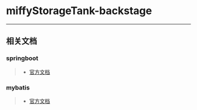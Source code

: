 # miffyStorageTank-backstage
----------------------------
## 相关文档

### springboot
> * [官方文档](http://spring.io/projects/spring-boot)

### mybatis
> * [官方文档](http://www.mybatis.org/mybatis-3/zh/index.html)
